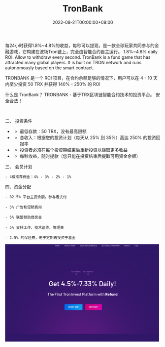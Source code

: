 ﻿---
title: "TronBank"
description: "每24小时获得1.8%~4.8%的收益，每秒可以提现，是一款全球玩家共同参与的金融游戏，它构建"
date: 2022-08-21T00:00:00+08:00
lastmod: 2022-08-21T00:00:00+08:00
draft: false
authors: ["boogArno"]
featuredImage: "tronbank.png"
tags: ["High risk","TronBank"]
categories: ["nfts"]
nfts: ["High risk"]
blockchain: "TRON"
website: "https://dappradar.com/t"
twitter: "https://twitter.com/TronBank/with_replies"
discord: ""
telegram: ""
github: ""
youtube: ""
twitch: ""
facebook: ""
instagram: "https://www.instagram.com/itronbank.info"
reddit: ""
medium: ""
steam: ""
gitbook: ""
googleplay: ""
appstore: ""
status: "Live"
weight: 
lightgallery: true
toc: true
pinned: false
recommend: false
recommend1: false
---
每24小时获得1.8%~4.8%的收益，每秒可以提现，是一款全球玩家共同参与的金融游戏，它构建在波场Tron链上，完全由智能合约自主运行。 1.8%~4.8% daily ROI. Allow to withdraw every second. TronBank is a fund game that has attracted many global players. It is built on TRON network and runs autonomously based on the smart contract.

TRONBANK 是一个 ROI 项目，在合约余额足够的情况下，用户可以在 4 - 10 天内至少投资 50 TRX 并获得 140% - 250% 的 ROI

什么是 TronBank？
TRONBANK - 基于TRX区块链智能合约技术的投资平台。 安全合法！

​            

  二、 投资条件

  * - 最低存款：50 TRX，没有最高限额

  * - 总收入：根据您的投资计划（每天从 25% 到 35%）高达 250% 的投资回报率

  * - 投资者必须在每个投资期结束后重新投资以赚取更多收益

  * - 每秒收益，随时提款（您只能在投资结束后提取可用资金余额）

  三、 会员计划

 

    - 4级推荐佣金：4% - 3% - 2% - 1%

四、资金分配

    - 82.5% 平台主要余额，参与者支付
    
    - 5% 广告和促销费用
    
    - 5% 联盟赞助商奖金
    
    - 5% 支持工作、技术运作、管理费
    
    - 2.5% 的保险费，用于定期再投资于基金
![itronbank-dapp-other-tron-image1-500x315_feff5da04f9d6cdbc7d9ef3472e554ef](itronbank-dapp-other-tron-image1-500x315_feff5da04f9d6cdbc7d9ef3472e554ef.png)